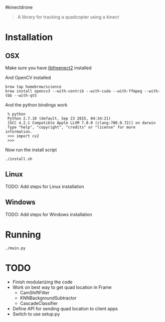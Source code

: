 #kinectdrone
> A library for tracking a quadcopter using a kinect

# Installation

## OSX

Make sure you have [libfreenect2](https://github.com/OpenKinect/libfreenect2) installed

And OpenCV installed
```
brew tap homebrew/science
brew install opencv3 --with-contrib --with-cuda --with-ffmpeg --with-tbb --with-qt5
```

And the python bindings work
```
 % python
 Python 2.7.10 (default, Sep 23 2015, 04:34:21)
 [GCC 4.2.1 Compatible Apple LLVM 7.0.0 (clang-700.0.72)] on darwin
 Type "help", "copyright", "credits" or "license" for more information.
 >>> import cv2
 >>>
```

Now run the install script
```
./install.sh
```

## Linux
TODO: Add steps for Linux installation

## Windows
TODO: Add steps for Windows installation

# Running
```
./main.py
```

# TODO
 - Finish modularizing the code
 - Work on best way to get quad location in Frame
   - CamShiftFilter
   - KNNBackgroundSubtractor
   - CascadeClassifier
 - Define API for sending quad location to client apps
 - Switch to use setup.py



